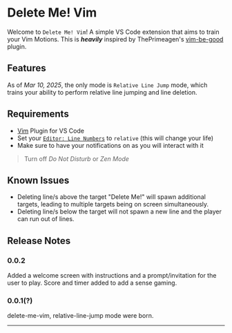 # Delete Me! Vim

Welcome to `Delete Me! Vim`! A simple VS Code extension that aims to train your Vim Motions. This is ***heavily*** inspired by ThePrimeagen's [vim-be-good](https://github.com/ThePrimeagen/vim-be-good) plugin.

## Features

As of *Mar 10, 2025*, the only mode is `Relative Line Jump` mode, which trains your ability to perform relative line jumping and line deletion.

## Requirements

- [Vim](https://marketplace.visualstudio.com/items?itemName=vscodevim.vim) Plugin for VS Code 
- Set your [`Editor: Line Numbers`](vscode://settings/editor.lineNumbers) to `relative` (this will change your life)
- Make sure to have your notifications on as you will interact with it
> Turn off *Do Not Disturb* or *Zen Mode*

## Known Issues

- Deleting line/s above the target "Delete Me!" will spawn additional targets, leading to multiple targets being on screen simultaneously.
- Deleting line/s below the target will not spawn a new line and the player can run out of lines.

## Release Notes

### 0.0.2
Added a welcome screen with instructions and a prompt/invitation for the user to play. Score and timer added to add a sense gaming.

### 0.0.1(?)
delete-me-vim, relative-line-jump mode were born.

---